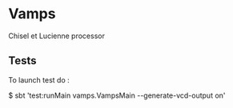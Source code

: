# Vamps
Chisel et Lucienne processor

## Tests

To launch test do :

$ sbt 'test:runMain vamps.VampsMain --generate-vcd-output on'
